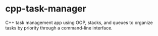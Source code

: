# cpp-task-manager
C++ task management app using OOP, stacks, and queues to organize tasks by priority through a command-line interface.

